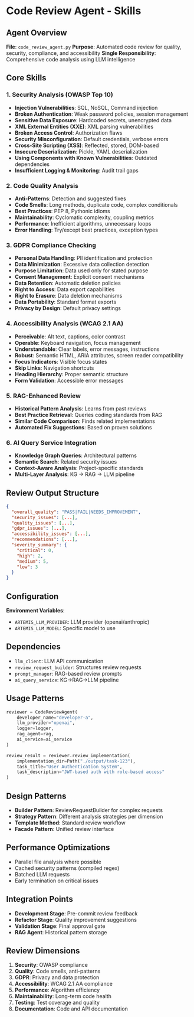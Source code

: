 # Code Review Agent - Skills

## Agent Overview
**File**: `code_review_agent.py`
**Purpose**: Automated code review for quality, security, compliance, and accessibility
**Single Responsibility**: Comprehensive code analysis using LLM intelligence

## Core Skills

### 1. Security Analysis (OWASP Top 10)
- **Injection Vulnerabilities**: SQL, NoSQL, Command injection
- **Broken Authentication**: Weak password policies, session management
- **Sensitive Data Exposure**: Hardcoded secrets, unencrypted data
- **XML External Entities (XXE)**: XML parsing vulnerabilities
- **Broken Access Control**: Authorization flaws
- **Security Misconfiguration**: Default credentials, verbose errors
- **Cross-Site Scripting (XSS)**: Reflected, stored, DOM-based
- **Insecure Deserialization**: Pickle, YAML deserialization
- **Using Components with Known Vulnerabilities**: Outdated dependencies
- **Insufficient Logging & Monitoring**: Audit trail gaps

### 2. Code Quality Analysis
- **Anti-Patterns**: Detection and suggested fixes
- **Code Smells**: Long methods, duplicate code, complex conditionals
- **Best Practices**: PEP 8, Pythonic idioms
- **Maintainability**: Cyclomatic complexity, coupling metrics
- **Performance**: Inefficient algorithms, unnecessary loops
- **Error Handling**: Try/except best practices, exception types

### 3. GDPR Compliance Checking
- **Personal Data Handling**: PII identification and protection
- **Data Minimization**: Excessive data collection detection
- **Purpose Limitation**: Data used only for stated purpose
- **Consent Management**: Explicit consent mechanisms
- **Data Retention**: Automatic deletion policies
- **Right to Access**: Data export capabilities
- **Right to Erasure**: Data deletion mechanisms
- **Data Portability**: Standard format exports
- **Privacy by Design**: Default privacy settings

### 4. Accessibility Analysis (WCAG 2.1 AA)
- **Perceivable**: Alt text, captions, color contrast
- **Operable**: Keyboard navigation, focus management
- **Understandable**: Clear labels, error messages, instructions
- **Robust**: Semantic HTML, ARIA attributes, screen reader compatibility
- **Focus Indicators**: Visible focus states
- **Skip Links**: Navigation shortcuts
- **Heading Hierarchy**: Proper semantic structure
- **Form Validation**: Accessible error messages

### 5. RAG-Enhanced Review
- **Historical Pattern Analysis**: Learns from past reviews
- **Best Practice Retrieval**: Queries coding standards from RAG
- **Similar Code Comparison**: Finds related implementations
- **Automated Fix Suggestions**: Based on proven solutions

### 6. AI Query Service Integration
- **Knowledge Graph Queries**: Architectural patterns
- **Semantic Search**: Related security issues
- **Context-Aware Analysis**: Project-specific standards
- **Multi-Layer Analysis**: KG → RAG → LLM pipeline

## Review Output Structure

```json
{
  "overall_quality": "PASS|FAIL|NEEDS_IMPROVEMENT",
  "security_issues": [...],
  "quality_issues": [...],
  "gdpr_issues": [...],
  "accessibility_issues": [...],
  "recommendations": [...],
  "severity_summary": {
    "critical": 0,
    "high": 2,
    "medium": 5,
    "low": 3
  }
}
```

## Configuration

**Environment Variables**:
- `ARTEMIS_LLM_PROVIDER`: LLM provider (openai/anthropic)
- `ARTEMIS_LLM_MODEL`: Specific model to use

## Dependencies

- `llm_client`: LLM API communication
- `review_request_builder`: Structures review requests
- `prompt_manager`: RAG-based review prompts
- `ai_query_service`: KG→RAG→LLM pipeline

## Usage Patterns

```python
reviewer = CodeReviewAgent(
    developer_name="developer-a",
    llm_provider="openai",
    logger=logger,
    rag_agent=rag,
    ai_service=ai_service
)

review_result = reviewer.review_implementation(
    implementation_dir=Path("./output/task-123"),
    task_title="User Authentication System",
    task_description="JWT-based auth with role-based access"
)
```

## Design Patterns

- **Builder Pattern**: ReviewRequestBuilder for complex requests
- **Strategy Pattern**: Different analysis strategies per dimension
- **Template Method**: Standard review workflow
- **Facade Pattern**: Unified review interface

## Performance Optimizations

- Parallel file analysis where possible
- Cached security patterns (compiled regex)
- Batched LLM requests
- Early termination on critical issues

## Integration Points

- **Development Stage**: Pre-commit review feedback
- **Refactor Stage**: Quality improvement suggestions
- **Validation Stage**: Final approval gate
- **RAG Agent**: Historical pattern storage

## Review Dimensions

1. **Security**: OWASP compliance
2. **Quality**: Code smells, anti-patterns
3. **GDPR**: Privacy and data protection
4. **Accessibility**: WCAG 2.1 AA compliance
5. **Performance**: Algorithm efficiency
6. **Maintainability**: Long-term code health
7. **Testing**: Test coverage and quality
8. **Documentation**: Code and API documentation
